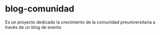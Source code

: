 # blog-comunidad
Es un proyecto dedicado la crecimiento de la comunidad preuniversitaria a través de un blog de evento
